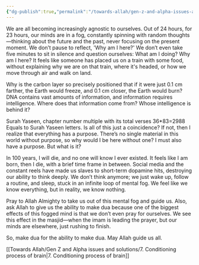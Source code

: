 ```yaml
---
{"dg-publish":true,"permalink":"/towards-allah/gen-z-and-alpha-issues-and-solutions/6-we-are-all-becoming-increasingly-agnostic-to-ourselves/","dgPassFrontmatter":true,"noteIcon":"","created":"2025-05-09T22:26:33.870+05:00","updated":"2025-05-09T23:28:30.684+05:00"}
---
```


We are all becoming increasingly agnostic to ourselves. Out of 24 hours, for 23 hours, our minds are in a fog, constantly spinning with random thoughts—thinking about the future and the past, never focusing on the present moment. We don’t pause to reflect, 'Why am I here?' We don’t even take five minutes to sit in silence and question ourselves: What am I doing? Why am I here? It feels like someone has placed us on a train with some food, without explaining why we are on that train, where it's headed, or how we move through air and walk on land.

Why is the carbon layer so precisely positioned that if it were just 0.1 cm farther, the Earth would freeze, and 0.1 cm closer, the Earth would burn? DNA contains vast amounts of information, and information requires intelligence. Where does that information come from? Whose intelligence is behind it?

Surah Yaseen, chapter number multiple with its total verses 36*83=2988 Equals to Surah Yaseen letters. Is all of this just a coincidence? If not, then I realize that everything has a purpose. There’s no single material in this world without purpose, so why would I be here without one? I must also have a purpose. But what is it?

In 100 years, I will die, and no one will know I ever existed. It feels like I am born, then I die, with a brief time frame in between. Social media and the constant reels have made us slaves to short-term dopamine hits, destroying our ability to think deeply. We don’t think anymore; we just wake up, follow a routine, and sleep, stuck in an infinite loop of mental fog. We feel like we know everything, but in reality, we know nothing.

Pray to Allah Almighty to take us out of this mental fog and guide us. Also, ask Allah to give us the ability to make dua because one of the biggest effects of this fogged mind is that we don’t even pray for ourselves. We see this effect in the masjid—when the imam is leading the prayer, but our minds are elsewhere, just rushing to finish.

So, make dua for the ability to make dua. May Allah guide us all.

[[Towards Allah/Gen Z and Alpha issues and solutions/7. Conditioning process of brain\|7. Conditioning process of brain]]

